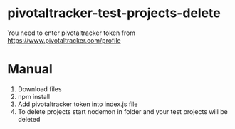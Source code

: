 # pivotaltracker-test-projects-delete

You need to enter pivotaltracker token from  https://www.pivotaltracker.com/profile

# Manual

1. Download files
2. npm install
3. Add pivotaltracker token into index.js file
4. To delete projects start nodemon in folder and your test projects will be deleted

